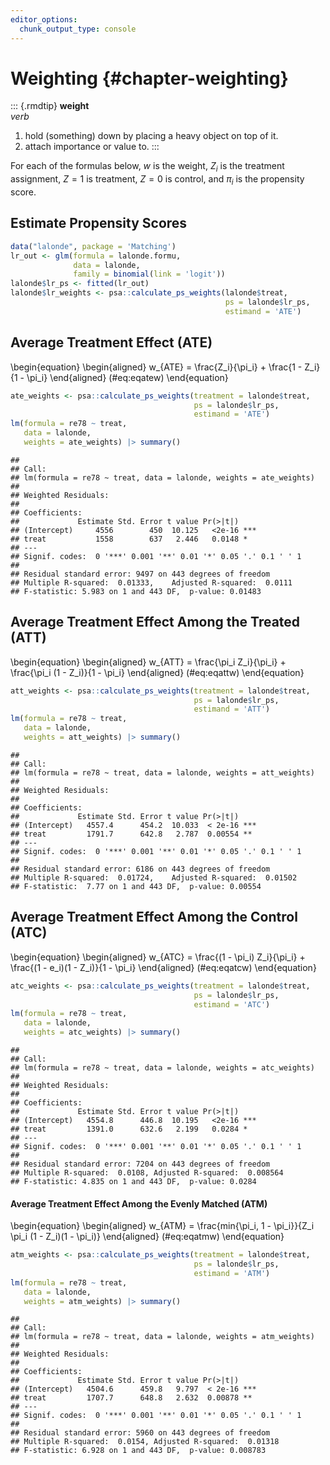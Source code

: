```yaml
---
editor_options: 
  chunk_output_type: console
---
```

# Weighting {#chapter-weighting}

::: {.rmdtip}
**weight**  
*verb*  
1. hold (something) down by placing a heavy object on top of it.  
2. attach importance or value to.
:::

For each of the formulas below, $w$ is the weight, $Z_i$ is the treatment assignment, $Z = 1$ is treatment, $Z = 0$ is control, and $\pi_i$ is the propensity score.

## Estimate Propensity Scores




```r
data("lalonde", package = 'Matching')
lr_out <- glm(formula = lalonde.formu,
			  data = lalonde,
			  family = binomial(link = 'logit'))
lalonde$lr_ps <- fitted(lr_out)
lalonde$lr_weights <- psa::calculate_ps_weights(lalonde$treat,
												ps = lalonde$lr_ps,
												estimand = 'ATE')
```



## Average Treatment Effect (ATE)

\begin{equation}
\begin{aligned}
w_{ATE} = \frac{Z_i}{\pi_i} + \frac{1 - Z_i}{1 - \pi_i}
\end{aligned}
(\#eq:eqatew)
\end{equation}


```r
ate_weights <- psa::calculate_ps_weights(treatment = lalonde$treat,
										 ps = lalonde$lr_ps, 						  
										 estimand = 'ATE')
lm(formula = re78 ~ treat, 
   data = lalonde,
   weights = ate_weights) |> summary()
```

```
## 
## Call:
## lm(formula = re78 ~ treat, data = lalonde, weights = ate_weights)
## 
## Weighted Residuals:
## 
## Coefficients:
##             Estimate Std. Error t value Pr(>|t|)    
## (Intercept)     4556        450  10.125   <2e-16 ***
## treat           1558        637   2.446   0.0148 *  
## ---
## Signif. codes:  0 '***' 0.001 '**' 0.01 '*' 0.05 '.' 0.1 ' ' 1
## 
## Residual standard error: 9497 on 443 degrees of freedom
## Multiple R-squared:  0.01333,	Adjusted R-squared:  0.0111 
## F-statistic: 5.983 on 1 and 443 DF,  p-value: 0.01483
```

## Average Treatment Effect Among the Treated (ATT)

\begin{equation}
\begin{aligned}
w_{ATT} = \frac{\pi_i Z_i}{\pi_i} + \frac{\pi_i (1 - Z_i)}{1 - \pi_i}
\end{aligned}
(\#eq:eqattw)
\end{equation}


```r
att_weights <- psa::calculate_ps_weights(treatment = lalonde$treat,
										 ps = lalonde$lr_ps, 
										 estimand = 'ATT')
lm(formula = re78 ~ treat, 
   data = lalonde,
   weights = att_weights) |> summary()
```

```
## 
## Call:
## lm(formula = re78 ~ treat, data = lalonde, weights = att_weights)
## 
## Weighted Residuals:
## 
## Coefficients:
##             Estimate Std. Error t value Pr(>|t|)    
## (Intercept)   4557.4      454.2  10.033  < 2e-16 ***
## treat         1791.7      642.8   2.787  0.00554 ** 
## ---
## Signif. codes:  0 '***' 0.001 '**' 0.01 '*' 0.05 '.' 0.1 ' ' 1
## 
## Residual standard error: 6186 on 443 degrees of freedom
## Multiple R-squared:  0.01724,	Adjusted R-squared:  0.01502 
## F-statistic:  7.77 on 1 and 443 DF,  p-value: 0.00554
```

## Average Treatment Effect Among the Control (ATC)

\begin{equation}
\begin{aligned}
w_{ATC} = \frac{(1 - \pi_i) Z_i}{\pi_i} + \frac{(1 - e_i)(1 - Z_i)}{1 - \pi_i}
\end{aligned}
(\#eq:eqatcw)
\end{equation}


```r
atc_weights <- psa::calculate_ps_weights(treatment = lalonde$treat,
										 ps = lalonde$lr_ps, 
										 estimand = 'ATC')
lm(formula = re78 ~ treat, 
   data = lalonde,
   weights = atc_weights) |> summary()
```

```
## 
## Call:
## lm(formula = re78 ~ treat, data = lalonde, weights = atc_weights)
## 
## Weighted Residuals:
## 
## Coefficients:
##             Estimate Std. Error t value Pr(>|t|)    
## (Intercept)   4554.8      446.8  10.195   <2e-16 ***
## treat         1391.0      632.6   2.199   0.0284 *  
## ---
## Signif. codes:  0 '***' 0.001 '**' 0.01 '*' 0.05 '.' 0.1 ' ' 1
## 
## Residual standard error: 7204 on 443 degrees of freedom
## Multiple R-squared:  0.0108,	Adjusted R-squared:  0.008564 
## F-statistic: 4.835 on 1 and 443 DF,  p-value: 0.0284
```

#### Average Treatment Effect Among the Evenly Matched (ATM)

\begin{equation}
\begin{aligned}
w_{ATM} = \frac{min{\pi_i, 1 - \pi_i}}{Z_i \pi_i (1 - Z_i)(1 - \pi_i)}
\end{aligned}
(\#eq:eqatmw)
\end{equation}


```r
atm_weights <- psa::calculate_ps_weights(treatment = lalonde$treat,
										 ps = lalonde$lr_ps, 
										 estimand = 'ATM')
lm(formula = re78 ~ treat, 
   data = lalonde,
   weights = atm_weights) |> summary()
```

```
## 
## Call:
## lm(formula = re78 ~ treat, data = lalonde, weights = atm_weights)
## 
## Weighted Residuals:
## 
## Coefficients:
##             Estimate Std. Error t value Pr(>|t|)    
## (Intercept)   4504.6      459.8   9.797  < 2e-16 ***
## treat         1707.7      648.8   2.632  0.00878 ** 
## ---
## Signif. codes:  0 '***' 0.001 '**' 0.01 '*' 0.05 '.' 0.1 ' ' 1
## 
## Residual standard error: 5960 on 443 degrees of freedom
## Multiple R-squared:  0.0154,	Adjusted R-squared:  0.01318 
## F-statistic: 6.928 on 1 and 443 DF,  p-value: 0.008783
```
